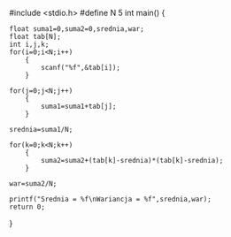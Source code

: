 #include <stdio.h>
#define N 5
int main()
{

    float suma1=0,suma2=0,srednia,war;
    float tab[N];
    int i,j,k;
    for(i=0;i<N;i++)
        {
            scanf("%f",&tab[i]);
        }

    for(j=0;j<N;j++)
        {
            suma1=suma1+tab[j];
        }

    srednia=suma1/N;

    for(k=0;k<N;k++)
        {
            suma2=suma2+(tab[k]-srednia)*(tab[k]-srednia);
        }

    war=suma2/N;

    printf("Srednia = %f\nWariancja = %f",srednia,war);
    return 0;
}
